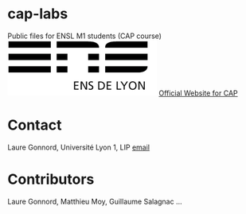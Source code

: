 # cap-labs
Public files for ENSL M1 students (CAP course)
![ensllogo](logos/logo_ensl.png)
[Official Website for CAP](http://laure.gonnord.org/pro/teaching/capM1.html)

# Contact
Laure Gonnord, Université Lyon 1, LIP [email](mailto:laure.gonnord@ens-lyon.fr)

# Contributors
Laure Gonnord, Matthieu Moy, Guillaume Salagnac ...
